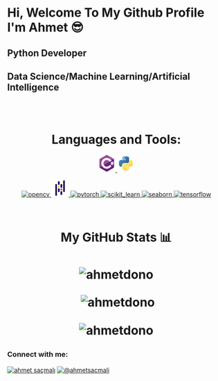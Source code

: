 # Hi, Welcome To My Github Profile I'm Ahmet  :sunglasses:

## Python Developer
## Data Science/Machine Learning/Artificial Intelligence


<br>
<br>
<h1 align="center">Languages and Tools:</h1>
<p align="center"> <a href="https://www.w3schools.com/cs/" target="_blank" rel="noreferrer">
<img src="https://raw.githubusercontent.com/devicons/devicon/master/icons/csharp/csharp-original.svg" alt="csharp" width="40" height="40"/> </a> <a href="https://opencv.org/" target="_blank" rel="noreferrer">
<img src="https://raw.githubusercontent.com/devicons/devicon/master/icons/python/python-original.svg" alt="python" width="40" height="40"/> </a> <a href="https://pytorch.org/" target="_blank" rel="noreferrer"></p>
<p align="center"> <a href="https://www.w3schools.com/cs/" target="_blank" rel="noreferrer">
<img src="https://www.vectorlogo.zone/logos/opencv/opencv-icon.svg" alt="opencv" width="40" height="40"/> </a> <a href="https://pandas.pydata.org/" target="_blank" rel="noreferrer">
<img src="https://raw.githubusercontent.com/devicons/devicon/2ae2a900d2f041da66e950e4d48052658d850630/icons/pandas/pandas-original.svg" alt="pandas" width="40" height="40"/> </a> <a href="https://www.python.org" target="_blank" rel="noreferrer"> 
<img src="https://www.vectorlogo.zone/logos/pytorch/pytorch-icon.svg" alt="pytorch" width="40" height="40"/> </a> <a href="https://scikit-learn.org/" target="_blank" rel="noreferrer"> 
<img src="https://upload.wikimedia.org/wikipedia/commons/0/05/Scikit_learn_logo_small.svg" alt="scikit_learn" width="40" height="40"/> </a>
<a href="https://seaborn.pydata.org/" target="_blank" rel="noreferrer"> 
<img src="https://seaborn.pydata.org/_images/logo-mark-lightbg.svg" alt="seaborn" width="40" height="40"/> </a> <a href="https://www.tensorflow.org" target="_blank" rel="noreferrer">
<img src="https://www.vectorlogo.zone/logos/tensorflow/tensorflow-icon.svg" alt="tensorflow" width="40" height="40"/> </a> </p>

<br>

<div align="center">
<h1>My GitHub Stats 📊<h1>
<p><img align="center" src="https://github-readme-stats.vercel.app/api/top-langs?username=ahmetdono&show_icons=true&locale=en&layout=compact" alt="ahmetdono" /></p>

<p>&nbsp;<img align="center" src="https://github-readme-stats.vercel.app/api?username=ahmetdono&show_icons=true&locale=en" alt="ahmetdono" /></p>

<p><img align="center" src="https://github-readme-streak-stats.herokuapp.com/?user=ahmetdono&" alt="ahmetdono" /></p>
</div>



<h3 align="left">Connect with me:</h3>
<p align="left">
<a href="https://linkedin.com/in/ahmet saçmalı" target="blank"><img align="center" src="https://raw.githubusercontent.com/rahuldkjain/github-profile-readme-generator/master/src/images/icons/Social/linked-in-alt.svg" alt="ahmet saçmalı" height="30" width="40" /></a>
<a href="https://medium.com/@ahmetsacmali" target="blank"><img align="center" src="https://raw.githubusercontent.com/rahuldkjain/github-profile-readme-generator/master/src/images/icons/Social/medium.svg" alt="@ahmetsacmali" height="30" width="40" /></a>
</p>

<!--
**AhmetDono/AhmetDono** is a ✨ _special_ ✨ repository because its `README.md` (this file) appears on your GitHub profile.

Here are some ideas to get you started:

- 🔭 I’m currently working on ...
- 🌱 I’m currently learning ...
- 👯 I’m looking to collaborate on ...
- 🤔 I’m looking for help with ...
- 💬 Ask me about ...
- 📫 How to reach me: ...
- 😄 Pronouns: ...
- ⚡ Fun fact: ...
-->

